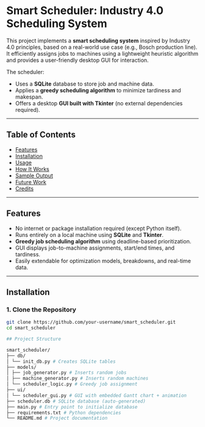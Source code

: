 # Smart Scheduler: Industry 4.0 Scheduling System

This project implements a **smart scheduling system** inspired by Industry 4.0 principles, based on a real-world use case (e.g., Bosch production line). It efficiently assigns jobs to machines using a lightweight heuristic algorithm and provides a user-friendly desktop GUI for interaction.

The scheduler:

- Uses a **SQLite** database to store job and machine data.
- Applies a **greedy scheduling algorithm** to minimize tardiness and makespan.
- Offers a desktop **GUI built with Tkinter** (no external dependencies required).

---

## Table of Contents

- [Features](#features)
- [Installation](#installation)
- [Usage](#usage)
- [How It Works](#how-it-works)
- [Sample Output](#sample-output)
- [Future Work](#future-work)
- [Credits](#credits)

---

## Features

- No internet or package installation required (except Python itself).
- Runs entirely on a local machine using **SQLite** and **Tkinter**.
- **Greedy job scheduling algorithm** using deadline-based prioritization.
- GUI displays job-to-machine assignments, start/end times, and tardiness.
- Easily extendable for optimization models, breakdowns, and real-time data.

---

## Installation

### 1. Clone the Repository

```bash
git clone https://github.com/your-username/smart_scheduler.git
cd smart_scheduler

## Project Structure

smart_scheduler/
├── db/
│ └── init_db.py # Creates SQLite tables
├── models/
│ ├── job_generator.py # Inserts random jobs
│ ├── machine_generator.py # Inserts random machines
│ └── scheduler_logic.py # Greedy job assignment
├── ui/
│ └── scheduler_gui.py # GUI with embedded Gantt chart + animation
├── scheduler.db # SQLite database (auto-generated)
├── main.py # Entry point to initialize database
├── requirements.txt # Python dependencies
└── README.md # Project documentation